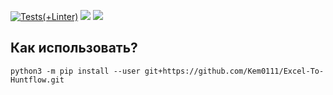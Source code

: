 [![Tests(+Linter)](https://github.com/Kem0111/Excel-To-Huntflow/actions/workflows/importer.yml/badge.svg)](https://github.com/Kem0111/Excel-To-Huntflow/actions/workflows/importer.yml) <a href="https://codeclimate.com/github/Kem0111/Excel-To-Huntflow/maintainability"><img src="https://api.codeclimate.com/v1/badges/84e315bc1f4e53349220/maintainability" /></a> <a href="https://codeclimate.com/github/Kem0111/Excel-To-Huntflow/test_coverage"><img src="https://api.codeclimate.com/v1/badges/84e315bc1f4e53349220/test_coverage" /></a>


## Как использовать?

```python3 -m pip install --user git+https://github.com/Kem0111/Excel-To-Huntflow.git```
